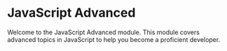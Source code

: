 # JavaScript Advanced

Welcome to the JavaScript Advanced module. This module covers advanced topics in JavaScript to help you become a proficient developer.

